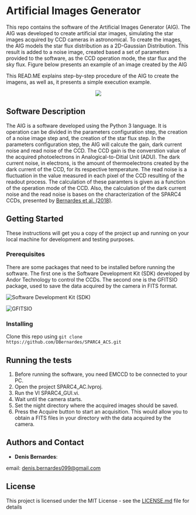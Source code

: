 # Artificial Images Generator
This repo contains the software of the Artificial Images Generator (AIG). The AIG was developed to create artificial star images, simulating the star images acquired by CCD cameras in astronomical. To create the images, the AIG models the star flux distribution as a 2D-Gaussian Distribution. This result is added to a noise image, created based a set of parameters provided to the software, as the CCD operation mode, the star flux and the sky flux. Figure below presents an example of an image created by the AIG

This READ.ME explains step-by-step procedure of the AIG to create the imagens, as well as, it presents a simple execution example.


<p align="center">
  <img src="https://github.com/DBernardes/Artificial-Images-Generator/blob/main/artificial_star.png" />
</p>


## Software Description

The AIG is a software developed using the Python 3 language. It is operation can be divided in the parameters configuration step, the creation of a noise image step and, the creation of the star flux step. In the parameters configuration step, the AIG will calcute the gain, dark current noise and read noise of the CCD. The CCD gain is the converstion value of the acquired photoelectrons in Analogical-to-Ditial Unit (ADU). The dark current noise, in electrons, is the amount of thermoelectrons created by the dark current of the CCD, for its respective temperature. The read noise is a fluctuation in the value measured in each pixel of the CCD resulting of the readout process. The calculation of these paramters is given as a function of the operation mode of the CCD. Also, the calculation of the dark current noise and the read noise is bases on the characterization of the SPARC4 CCDs, presented by [Bernardes et al. (2018)](https://arxiv.org/abs/1806.02191).

## Getting Started

These instructions will get you a copy of the project up and running on your local machine for development and testing purposes. 

### Prerequisites
There are some packages that need to be installed before running the software. The first one is the Software Development Kit (SDK) developed by Andor Technology to control the CCDs. The second one is the GFITSIO package, used to save the data acquired by the camera in FITS format. 

![Software Development Kit (SDK)](https://andor.oxinst.com/products/software-development-kit/)

![GFITSIO](https://github.com/USNavalResearchLaboratory/GFITSIO)


### Installing
Clone this repo using ``` git clone https://github.com/DBernardes/SPARC4_ACS.git ```

## Running the tests
1. Before running the software, you need EMCCD to be connected to your PC.
2. Open the project SPARC4_AC.lvproj.
3. Run the VI SPARC4_GUI.vi.
4. Wait until the camera starts.
5. Set the night directory where the acquired images should be saved.
6. Press the Acquire button to start an acquisition. This would allow you to obtain a FITS files in your directory with the data acquired by the camera.

## Authors and Contact

* **Denis Bernardes**: 

email: denis.bernardes099@gmail.com 

## License

This project is licensed under the MIT License - see the [LICENSE.md](LICENSE.md) file for details
